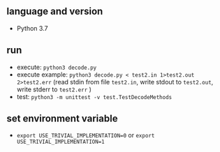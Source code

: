 ## language and version
- Python 3.7

## run
- execute: `python3 decode.py`
- execute example: `python3 decode.py < test2.in 1>test2.out 2>test2.err` (read stdin from file `test2.in`, write stdout to `test2.out`, write stderr to `test2.err` )
- test: `python3 -m unittest -v test.TestDecodeMethods`

## set environment variable
- `export USE_TRIVIAL_IMPLEMENTATION=0` or `export USE_TRIVIAL_IMPLEMENTATION=1`
